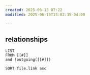 ```yaml
---
created: 2025-06-13 07:22
modified: 2025-06-15T13:02:35-04:00

---
```

## relationships

```dataview
LIST
FROM [[#]]
and !outgoing([[#]])

SORT file.link asc
```
